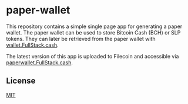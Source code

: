 # paper-wallet

This repository contains a simple single page app for generating a paper wallet. The paper wallet can be used to store Bitcoin Cash (BCH) or SLP tokens. They can later be retrieved from the paper wallet with [wallet.FullStack.cash](https://wallet.fullstack.cash).

The latest version of this app is uploaded to Filecoin and accessible via [paperwallet.FullStack.cash](https://paperwallet.fullstack.cash).

## License

[MIT](LICENSE.md)
